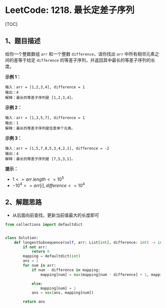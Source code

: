 # LeetCode: 1218. 最长定差子序列

[TOC]

## 1、题目描述

给你一个整数数组 `arr` 和一个整数 `difference`，请你找出 `arr` 中所有相邻元素之间的差等于给定 `difference` 的等差子序列，并返回其中最长的等差子序列的长度。

 

**示例 1：**

```
输入：arr = [1,2,3,4], difference = 1
输出：4
解释：最长的等差子序列是 [1,2,3,4]。
```


**示例 2：**

```
输入：arr = [1,3,5,7], difference = 1
输出：1
解释：最长的等差子序列是任意单个元素。
```


**示例 3：**

```
输入：arr = [1,5,7,8,5,3,4,2,1], difference = -2
输出：4
解释：最长的等差子序列是 [7,5,3,1]。
```

**提示：**

-   $1 <= arr.length <= 10^5$
-   $-10^4 <= arr[i], difference <= 10^4$



## 2、解题思路

-   从后面向前查找，更新当前值最大的长度即可



```python
from collections import defaultdict


class Solution:
    def longestSubsequence(self, arr: List[int], difference: int) -> int:
        if not arr:
            return 0
        mapping = defaultdict(int)
        ans = 1
        for num in arr:
            if num - difference in mapping:
                mapping[num] = max(mapping[num - difference] + 1, mapping[num])

            else:
                mapping[num] = 1
            ans = max(ans, mapping[num])

        return ans
```

